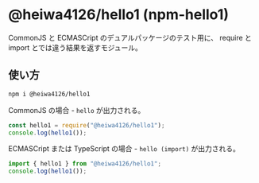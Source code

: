 # @heiwa4126/hello1 (npm-hello1)

CommonJS と ECMASCript のデュアルパッケージのテスト用に、
require と import とでは違う結果を返すモジュール。

## 使い方

```bash
npm i @heiwa4126/hello1
```

CommonJS の場合 - `hello` が出力される。

```javascript
const hello1 = require("@heiwa4126/hello1");
console.log(hello1());
```

ECMASCript または TypeScript の場合 - `hello (import)` が出力される。

```typescript
import { hello1 } from "@heiwa4126/hello1";
console.log(hello1());
```
